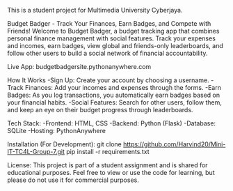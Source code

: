 This is a student project for Multimedia University Cyberjaya.

Budget Badger - Track Your Finances, Earn Badges, and Compete with Friends!
Welcome to Budget Badger, a budget tracking app that combines personal finance management with social features. Track your expenses and incomes, earn badges, view global and friends-only leaderboards, and follow other users to build a social network of financial accountability.

Live App: budgetbadgersite.pythonanywhere.com

How It Works
-Sign Up: Create your account by choosing a username.
-Track Finances: Add your incomes and expenses through the forms.
-Earn Badges: As you log transactions, you automatically earn badges based on your financial habits.
-Social Features: Search for other users, follow them, and keep an eye on their budget progress through leaderboards.

Tech Stack:
-Frontend: HTML, CSS 
-Backend: Python (Flask)
-Database: SQLite
-Hosting: PythonAnywhere

Installation (For Development):
git clone https://github.com/Harvind20/Mini-IT-TC4L-Group-7.git
pip install -r requirements.txt

License:
This project is part of a student assignment and is shared for educational purposes. Feel free to view or use the code for learning, but please do not use it for commercial purposes.
